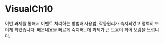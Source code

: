 # VisualCh10
이번 과제를 통해서 이벤트 처리하는 방법과 사용법, 작동원리가 숙지되었고 명백히 보이게 되었습니다. 배운내용을 빠르게 숙지하는데 과제가 큰 도움이 되어 보람을 느낍니다.
